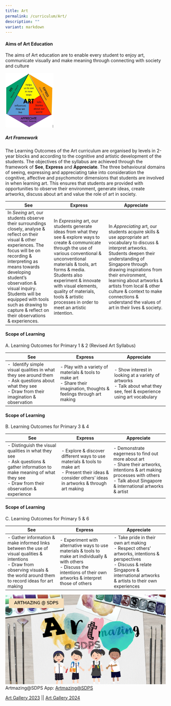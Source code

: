 ```yaml
---
title: Art
permalink: /curriculum/Art/
description: ""
variant: markdown
---
```

#### **Aims of Art Education**

The aims of Art education are to enable every student to&nbsp;enjoy art, communicate visually and make meaning through connecting with society and culture

<img src="/images/art%20framework.png" style="width:30%">
		 
##### Art Framework&nbsp;&nbsp;  

The Learning Outcomes of the Art curriculum are organised by levels in 2-year blocks and according to the cognitive and artistic development of the students. The objectives of the syllabus are achieved through the framework of&nbsp;**See**,&nbsp;**Express**&nbsp;and&nbsp;**Appreciate**. The three behavioural domains of seeing, expressing and appreciating take into consideration the cognitive, affective and psychomotor dimensions that students are involved in when learning art. This ensures that students are provided with opportunities to observe their environment, generate ideas, create artworks, discuss about art and value the role of art in society.



| See| Express | Appreciate |
| -------- | -------- | -------- |
| In&nbsp;_Seeing_&nbsp;art, our students observe their surroundings closely, analyse &amp; reflect on their visual &amp; other experiences. The focus will be on recording &amp; interpreting as means towards developing student’s observation &amp; visual inquiry. Students will be equipped with tools such as drawing to capture &amp; reflect on their observations &amp; experiences.     | In&nbsp;_Expressing_&nbsp;art, our students generate ideas from what they see &amp; explore ways to create &amp; communicate through the use of various conventional &amp; unconventional materials &amp; tools, art forms &amp; media. Students also experiment &amp; innovate with visual elements, quality of materials, tools &amp; artistic processes in order to meet an artistic intention.     | In&nbsp;_Appreciating_&nbsp;art, our students acquire skills &amp; use appropriate art vocabulary to discuss &amp; interpret artworks. Students deepen their understanding of Singapore through drawing inspirations from their environment, learning about artworks &amp; artists from local &amp; other culture &amp; context to make connections &amp; understand the values of art in their lives &amp; society.|

#### **Scope of Learning**

A.&nbsp;Learning Outcomes for Primary 1 &amp; 2 (Revised Art Syllabus)

| See| Express | Appreciate |
| -------- | -------- | -------- |
|-   &nbsp;Identify simple visual qualities in what they see around them      <br>-   Ask questions about what they see<br>-  Draw from their imagination &amp; observation| -   Play with a variety of materials &amp; tools to make art  <br>-  Share their imagination, thoughts &amp; feelings through art making|-   Show interest in looking at a variety of artworks  <br>- Talk about what they see, feel &amp; experience using art vocabulary|

#### **Scope of Learning**

  
B. Learning Outcomes for Primary 3 &amp; 4

| See| Express | Appreciate |
| -------- | -------- | -------- |
|-   Distinguish the visual qualities in what they see  <br>- Ask questions &amp; gather information to make meaning of what they see  <br>-   Draw from their observation &amp; experience| -   Explore &amp; discover different ways to use materials &amp; tools to make art  <br>-   Present their ideas &amp; consider others’ ideas in artworks &amp; through art making| -   Demonstrate eagerness to find out more about art  <br>-   Share their artworks, intentions &amp; art making processes with others  <br>-   Talk about Singapore &amp; international artworks &amp; artist

#### **Scope of Learning**

  
C. Learning Outcomes for Primary 5 &amp; 6

| See| Express | Appreciate |
| -------- | -------- | -------- |
|-   Gather information &amp; make informed links between the use of visual qualities &amp; intentions  <br>-  Draw from observing visuals &amp; the world around them to record ideas for art making|-   Experiment with alternative ways to use materials &amp; tools to make art individually &amp; with others <br>- Discuss the intentions of their own artworks &amp; interpret those of others|-   Take pride in their own art making  <br>- Respect others’ artworks, intentions &amp; perspectives  <br>-  Discuss &amp; relate Singapore &amp; international artworks &amp; artists to their own experiences

![Artmazing@SDPS](/images/Artmazing.png)
Artmazing@SDPS App: [Artmazing@SDPS](https://sdpsapps.wixsite.com/sdpsart)



[Art Gallery 2023](https://www.canva.com/design/DAGTmFYZI1g/YaBsNmSGuo-30hVlLeVB8g/view) ||
[Art Gallery 2024](https://www.canva.com/design/DAGRve2uoBY/l3tloYhT-RwGVuV2ODq3QQ/view)
